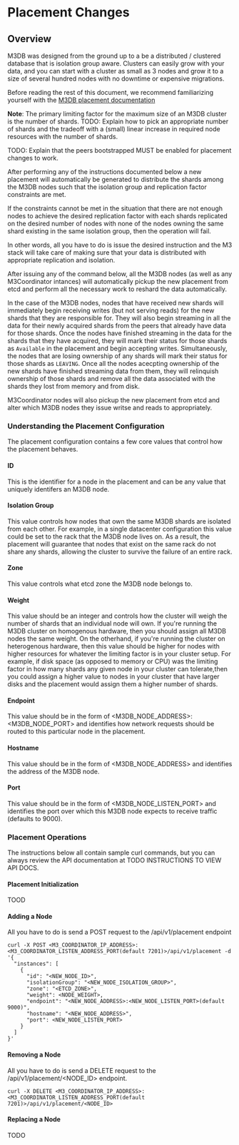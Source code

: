 # Placement Changes

## Overview

M3DB was designed from the ground up to a be a distributed / clustered database that is isolation group aware. Clusters can easily grow with your data, and you can start with a cluster as small as 3 nodes and grow it to a size of several hundred nodes with no downtime or expensive migrations.

Before reading the rest of this document, we recommend familiarizing yourself with the [M3DB placement documentation](placement.md)

**Note**: The primary limiting factor for the maximum size of an M3DB cluster is the number of shards.  TODO: Explain how to pick an appropriate number of shards and the tradeoff with a (small) linear increase in required node resources with the number of shards.

TODO: Explain that the peers bootstrapped MUST be enabled for placement changes to work.

After performing any of the instructions documented below a new placement will automatically be generated to distribute the shards among the M3DB nodes such that the isolation group and replication factor constraints are met.

If the constraints cannot be met in the situation that there are not enough nodes to achieve the desired replication factor with each shards replicated on the desired number of nodes with none of the nodes owning the same shard existing in the same isolation group, then the operation will fail.

In other words, all you have to do is issue the desired instruction and the M3 stack will take care of making sure that your data is distributed with appropriate replication and isolation.

After issuing any of the command below, all the M3DB nodes (as well as any M3Coordinator intances) will automatically pickup the new placement from etcd and perform all the necessary work to reshard the data automatically.

In the case of the M3DB nodes, nodes that have received new shards will immediately begin receiving writes (but not serving reads) for the new shards that they are responsible for. They will also begin streaming in all the data for their newly acquired shards from the peers that already have data for those shards. Once the nodes have finished streaming in the data for the shards that they have acquired, they will mark their status for those shards as `Available` in the placement and begin accepting writes. Simultaneously, the nodes that are losing ownership of any shards will mark their status for those shards as `LEAVING`. Once all the nodes acecpting ownership of the new shards have finished streaming data from them, they will relinquish ownership of those shards and remove all the data associated with the shards they lost from memory and from disk.

M3Coordinator nodes will also pickup the new placement from etcd and alter which M3DB nodes they issue writse and reads to appropriately.

### Understanding the Placement Configuration

The placement configuration contains a few core values that control how the placement behaves.

#### ID

This is the identifier for a node in the placement and can be any value that uniquely identifers an M3DB node.

#### Isolation Group

This value controls how nodes that own the same M3DB shards are isolated from each other. For example, in a single datacenter configuration this value could be set to the rack that the M3DB node lives on. As a result, the placement will guarantee that nodes that exist on the same rack do not share any shards, allowing the cluster to survive the failure of an entire rack.

#### Zone

This value controls what etcd zone the M3DB node belongs to.

#### Weight

This value should be an integer and controls how the cluster will weigh the number of shards that an individual node will own. If you're running the M3DB cluster on homogenous hardware, then you should assign all M3DB nodes the same weight. On the otherhand, if you're running the cluster on heterogenous hardware, then this value should be higher for nodes with higher resources for whatever the limiting factor is in your cluster setup. For example, if disk space (as opposed to memory or CPU) was the limiting factor in how many shards any given node in your cluster can tolerate,then you could assign a higher value to nodes in your cluster that have larger disks and the placement would assign them a higher number of shards.

#### Endpoint

This value should be in the form of <M3DB_NODE_ADDRESS>:<M3DB_NODE_PORT> and identifies how network requests should be routed to this particular node in the placement.

#### Hostname

This value should be in the form of <M3DB_NODE_ADDRESS> and identifies the address of the M3DB node.

#### Port

This value should be in the form of <M3DB_NODE_LISTEN_PORT> and identifies the port over which this M3DB node expects to receive traffic (defaults to 9000).

### Placement Operations

The instructions below all contain sample curl commands, but you can always review the API documentation at TODO INSTRUCTIONS TO VIEW API DOCS.

#### Placement Initialization
TOOD

#### Adding a Node

All you have to do is send a POST request to the /api/v1/placement endpoint

```
curl -X POST <M3_COORDINATOR_IP_ADDRESS>:<M3_COORDINATOR_LISTEN_ADDRESS_PORT(default 7201)>/api/v1/placement -d '{
  "instances": [
    {
      "id": "<NEW_NODE_ID>",
      "isolationGroup": "<NEW_NODE_ISOLATION_GROUP>",
      "zone": "<ETCD_ZONE>",
      "weight": <NODE_WEIGHT>,
      "endpoint": "<NEW_NODE_ADDRESS>:<NEW_NODE_LISTEN_PORT>(default 9000)",
      "hostname": "<NEW_NODE_ADDRESS>",
      "port": <NEW_NODE_LISTEN_PORT>
    }
  ]
}'
```

#### Removing a Node

All you have to do is send a DELETE request to the /api/v1/placement/<NODE_ID> endpoint.

```
curl -X DELETE <M3_COORDINATOR_IP_ADDRESS>:<M3_COORDINATOR_LISTEN_ADDRESS_PORT(default 7201)>/api/v1/placement/<NODE_ID>
```

#### Replacing a Node
TODO


